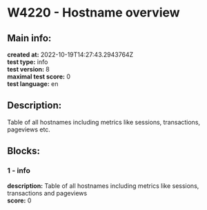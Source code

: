 # W4220 - Hostname overview  
## Main info:  
**created at:** 2022-10-19T14:27:43.2943764Z  
**test type:** info  
**test version:** 8  
**maximal test score:** 0  
**test language:** en  
## Description:  
Table of all hostnames including metrics like sessions, transactions, pageviews etc.  
## Blocks:  
### 1 - info
**description:** Table of all hostnames including metrics like sessions, transactions and pageviews   
**score:** 0  
